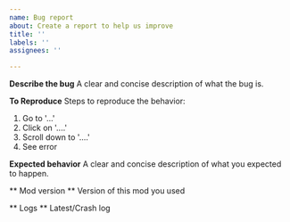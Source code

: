 ```yaml
---
name: Bug report
about: Create a report to help us improve
title: ''
labels: ''
assignees: ''

---
```


**Describe the bug**
A clear and concise description of what the bug is.

**To Reproduce**
Steps to reproduce the behavior:
1. Go to '...'
2. Click on '....'
3. Scroll down to '....'
4. See error

**Expected behavior**
A clear and concise description of what you expected to happen.

** Mod version **
Version of this mod you used

<!--- IMPORTANT! You find logs in the /minecraft/logs/ folder. Please add your latest.log / (if it did crash)crash.log below with https://gist.github.com/ -->
** Logs **
Latest/Crash log
